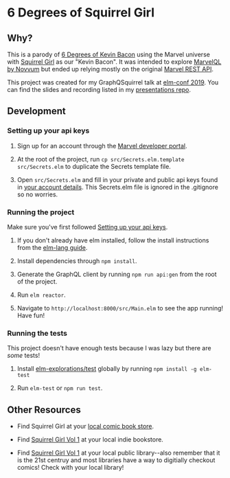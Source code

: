 # 6 Degrees of Squirrel Girl

## Why?

This is a parody of [6 Degrees of Kevin Bacon](https://en.wikipedia.org/wiki/Six_Degrees_of_Kevin_Bacon) using the Marvel universe with [Squirrel Girl](https://en.wikipedia.org/wiki/Squirrel_Girl) as our "Kevin Bacon". It was intended to explore [MarvelQL by Novvum](https://github.com/Novvum/MarvelQL) but ended up relying mostly on the original [Marvel REST API](https://developer.marvel.com/).

This project was created for my GraphQSquirrel talk at [elm-conf 2019](https://2019.elm-conf.com/speakers/katie-hughes/). You can find the slides and recording listed in my [presentations repo](https://github.com/glitteringkatie/presentations/blob/master/README.md).

## Development

### Setting up your api keys

1. Sign up for an account through the [Marvel developer portal](https://developer.marvel.com).

1. At the root of the project, run `cp src/Secrets.elm.template src/Secrets.elm` to duplicate the Secrets template file.

1. Open `src/Secrets.elm` and fill in your private and public api keys found in [your account details](https://developer.marvel.com/account). This Secrets.elm file is ignored in the .gitignore so no worries.

### Running the project

Make sure you've first followed [Setting up your api keys](#setting-up-your-api-keys).

1. If you don't already have elm installed, follow the install instructions from the [elm-lang guide](https://guide.elm-lang.org/install.html).

1. Install dependencies through `npm install`.

1. Generate the GraphQL client by running `npm run api:gen` from the root of the project.

1. Run `elm reactor`.

1. Navigate to `http://localhost:8000/src/Main.elm` to see the app running! Have fun!

### Running the tests

This project doesn't have enough tests because I was lazy but there are _some_ tests!

1. Install [elm-explorations/test](https://github.com/elm-explorations/test) globally by running `npm install -g elm-test`

2. Run `elm-test` or `npm run test`.

## Other Resources

- Find Squirrel Girl at your [local comic book store](https://www.comicshoplocator.com/).

- Find [Squirrel Girl Vol 1](https://www.indiebound.org/book/9780785197027) at your local indie bookstore.

- Find [Squirrel Girl Vol 1](https://www.worldcat.org/title/unbeatable-squirrel-girl-vol-01-squirrel-power) at your local public library--also remember that it is the 21st centruy and most libraries have a way to digitially checkout comics! Check with your local library!
